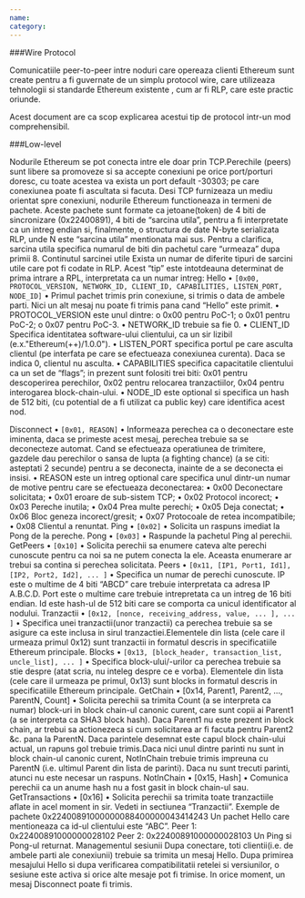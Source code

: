 ```yaml
---
name: 
category: 
---
```


###Wire Protocol

Comunicatiile peer-to-peer intre noduri care opereaza clienti Ethereum sunt create pentru a fi guvernate de un simplu protocol wire, care utilizeaza tehnologii  si standarde Ethereum existente , cum ar fi RLP, care este practic oriunde.

Acest document are ca scop explicarea acestui tip de protocol intr-un mod comprehensibil.

###Low-level

Nodurile Ethereum se pot conecta intre ele doar prin TCP.Perechile (peers) sunt libere sa promoveze si sa accepte conexiuni pe orice port/porturi doresc, cu toate acestea va exista un port default -30303; pe care conexiunea poate fi ascultata si facuta.
Desi TCP furnizeaza un mediu orientat spre conexiuni, nodurile Ethereum functioneaza in termeni de pachete. Aceste pachete sunt formate ca jetoane(token) de 4 biti de sincronizare (0x22400891), 4 biti de “sarcina utila”, pentru a fi interpretate ca un intreg endian si, finalmente, o structura de date N-byte  serializata RLP, unde N este “sarcina utila” mentionata mai sus. Pentru a clarifica, sarcina utila specifica numarul de biti din pachetul care “urmeaza” dupa primii 8.
Continutul sarcinei utile
Exista un numar de diferite tipuri de sarcini utile care pot fi codate in RLP. Acest “tip” este intotdeauna determinat de prima intrare a RPL, interpretata ca un numar intreg: 
Hello
•	`[0x00, PROTOCOL_VERSION, NETWORK_ID, CLIENT_ID, CAPABILITIES, LISTEN_PORT, NODE_ID]`
•	Primul pachet trimis prin conexiune, si trimis o data de ambele parti. Nici un alt mesaj nu poate fi trimis pana cand  “Hello” este primit.
•	PROTOCOL_VERSION este unul dintre:
o	0x00 pentru PoC-1;
o	0x01 pentru PoC-2;
o	0x07 pentru PoC-3.
•	NETWORK_ID trebuie sa fie  0.
•	CLIENT_ID Specifica identitatea software-ului clientului, ca un sir lizibil (e.x."Ethereum(++)/1.0.0").
•	LISTEN_PORT specifica portul pe care asculta clientul (pe interfata pe care se efectueaza conexiunea curenta). Daca se indica 0, clientul nu asculta.
•	 CAPABILITIES  specifica capacitatile clientului ca un set de “flags”; in prezent sunt folositi trei biti: 0x01 pentru descoperirea perechilor, 0x02 pentru relocarea tranzactiilor, 0x04 pentru interogarea block-chain-ului.
•	NODE_ID este optional si specifica un hash de 512 biti, (cu potential de a fi utilizat ca public key) care identifica acest nod. 

Disconnect
•	`[0x01, REASON]`
•	Informeaza perechea ca o deconectare este iminenta, daca se primeste acest mesaj, perechea trebuie sa se deconecteze automat. Cand se efectueaza operatiunea de trimitere, gazdele dau perechilor o sansa de lupta (a fighting chance) (a se citi: asteptati 2 secunde) pentru a se deconecta, inainte de a se deconecta ei insisi.
•	REASON este un intreg optional care specifica unul dintr-un numar de motive pentru care se efectueaza deconectarea:
•	 0x00 Deconectare solicitata;
•	0x01 eroare de sub-sistem TCP;
•	0x02 Protocol incorect;
•	0x03 Pereche inutila;
•	0x04 Prea multe perechi;
•	0x05 Deja conectat;
•	0x06 Bloc geneza incorect/gresit;
•	0x07 Protocoale de retea incompatibile;
•	0x08 Clientul a renuntat.
Ping
•	`[0x02]`
•	Solicita un raspuns imediat la Pong de la pereche.
Pong
•	`[0x03]`
•	Raspunde la pachetul Ping al perechii.
GetPeers
•	`[0x10]`
•	Solicita perechii sa enumere cateva alte perechi cunoscute pentru ca noi sa ne putem conecta la ele. Aceasta enumerare ar trebui sa contina si perechea solicitata. 
Peers
•	`[0x11, [IP1, Port1, Id1], [IP2, Port2, Id2], ... ]`
•	Specifica un numar de perechi cunoscute. IP este o multime de 4 biti “ABCD” care trebuie interpretata ca adresa IP A.B.C.D. Port este o multime care trebuie intrepretata ca un intreg de 16 biti endian. Id este hash-ul de 512 biti care se comporta ca unicul identificator al nodului.
 Tranzactii
•	`[0x12, [nonce, receiving_address, value, ... ], ... ]`
•	Specifica unei tranzactii(unor tranzactii) ca perechea trebuie sa se asigure ca este inclusa in sirul tranzactiei.Elementele din lista (cele care il urmeaza primul 0x12) sunt tranzactii in formatul descris in specificatiile Ethereum principale.
 Blocks
•	`[0x13, [block_header, transaction_list, uncle_list], ... ]`
•	Specifica block-ului/-urilor ca perechea trebuie sa stie despre (atat scria, nu inteleg despre ce e vorba). Elementele din lista (cele care il urmeaza pe primul, 0x13) sunt blocks in formatul descris in specificatiile Ethereum principale.
 GetChain
•	[0x14, Parent1, Parent2, ..., ParentN, Count]
•	Solicita perechii sa trimita Count (a se interpreta ca numar) block-uri in block chain-ul canonic curent, care sunt copii ai Parent1 (a se interpreta ca SHA3 block hash). Daca Parent1 nu este prezent in block chain, ar trebui sa actionezeca si cum solicitarea ar fi facuta pentru Parent2 &c. pana la ParentN. Daca parintele desemnat este capul block chain-ului actual, un rapuns gol trebuie trimis.Daca nici unul dintre parinti nu sunt in block chain-ul canonic curent, NotInChain trebuie trimis impreuna cu ParentN (i.e. ultimul Parent din lista de parinti). Daca nu sunt trecuti parinti, atunci nu este necesar un raspuns.
 NotInChain
•	[0x15, Hash]
•	Comunica perechii ca un anume hash nu a fost gasit in block chain-ul sau.
 GetTransactions
•	[0x16]
•	Solicita perechii sa trimita toate tranzactiile aflate in acel moment in sir. Vedeti in sectiunea “Tranzactii”. 
Exemple de pachete
0x22400891000000088400000043414243
Un pachet Hello care mentioneaza ca id-ul clientului este “ABC”. 
Peer 1: 0x22400891000000028102
Peer 2: 0x22400891000000028103
Un Ping si Pong-ul returnat.
Managementul sesiunii
Dupa conectare, toti clientii(i.e. de ambele parti ale conexiunii) trebuie sa trimita un mesaj Hello. Dupa primirea mesajului Hello si dupa verificarea compatibilitatii retelei si versiunilor, o sesiune este activa si orice alte mesaje pot fi trimise.
In orice moment, un mesaj Disconnect poate fi trimis. 



